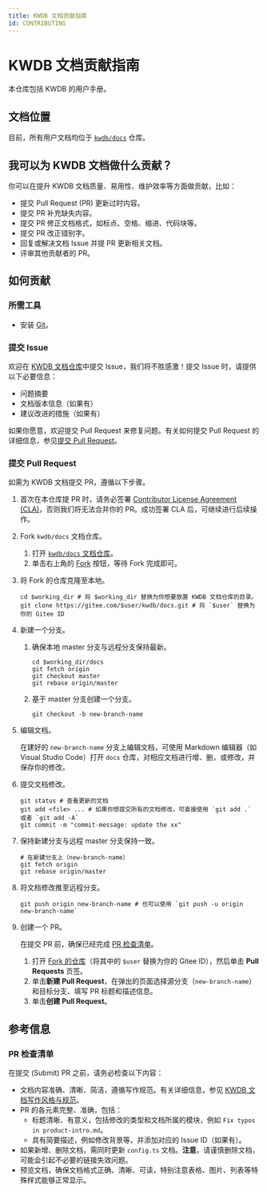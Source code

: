 ```yaml
---
title: KWDB 文档贡献指南
id: CONTRIBUTING
---
```


# KWDB 文档贡献指南

本仓库包括 KWDB 的用户手册。

## 文档位置

目前，所有用户文档均位于 [`kwdb/docs`](https://gitee.com/kwdb/docs) 仓库。

## 我可以为 KWDB 文档做什么贡献？

你可以在提升 KWDB 文档质量、易用性、维护效率等方面做贡献，比如：

- 提交 Pull Request (PR) 更新过时内容。
- 提交 PR 补充缺失内容。
- 提交 PR 修正文档格式，如标点、空格、缩进、代码块等。
- 提交 PR 改正错别字。
- 回复或解决文档 Issue 并提 PR 更新相关文档。
- 评审其他贡献者的 PR。

## 如何贡献

### 所需工具

- 安装 [Git](https://git-scm.com/book/zh/v2/%E8%B5%B7%E6%AD%A5-%E5%AE%89%E8%A3%85-Git)。

### 提交 Issue

欢迎在 [KWDB 文档仓库](https://gitee.com/kwdb/docs/issues)中提交 Issue，我们将不胜感激！提交 Issue 时，请提供以下必要信息：

- 问题摘要
- 文档版本信息（如果有）
- 建议改进的措施（如果有）

如果你愿意，欢迎提交 Pull Request 来修复问题。有关如何提交 Pull Request 的详细信息，参见[提交 Pull Request](#提交-pull-request)。

### 提交 Pull Request

如需为 KWDB 文档提交 PR，遵循以下步骤。

1. 首次在本仓库提 PR 时，请务必签署 [Contributor License Agreement (CLA)](https://gitee.com/organizations/kwdb/cla/kwdb-contributor-protocol)，否则我们将无法合并你的 PR。成功签署 CLA 后，可继续进行后续操作。
2. Fork `kwdb/docs` 文档仓库。
    1. 打开 [`kwdb/docs` 文档仓库](https://gitee.com/kwdb/docs)。
    2. 单击右上角的 [Fork](https://gitee.com/kwdb/docs#) 按钮，等待 Fork 完成即可。
3. 将 Fork 的仓库克隆至本地。

    ```shell
    cd $working_dir # 将 $working_dir 替换为你想要放置 KWDB 文档仓库的目录。
    git clone https://gitee.com/$user/kwdb/docs.git # 将 `$user` 替换为你的 Gitee ID
    ```

4. 新建一个分支。

    1. 确保本地 master 分支与远程分支保持最新。

        ```shell
        cd $working_dir/docs
        git fetch origin
        git checkout master
        git rebase origin/master
        ```

    2. 基于 master 分支创建一个分支。

        ```shell
        git checkout -b new-branch-name
        ```

5. 编辑文档。

    在建好的 `new-branch-name` 分支上编辑文档，可使用 Markdown 编辑器（如 Visual Studio Code）打开 `docs` 仓库，对相应文档进行增、删，或修改，并保存你的修改。

6. 提交文档修改。

    ```shell
    git status # 查看更新的文档
    git add <file> ... # 如果你想提交所有的文档修改，可直接使用 `git add .` 或者 `git add -A`
    git commit -m "commit-message: update the xx"
    ```

7. 保持新建分支与远程 master 分支保持一致。

    ```shell
    # 在新建分支上（new-branch-name）
    git fetch origin
    git rebase origin/master
    ```

8. 将文档修改推至远程分支。

    ```shell
    git push origin new-branch-name # 也可以使用 `git push -u origin new-branch-name`
    ```

9. 创建一个 PR。

    在提交 PR 前，确保已经完成 [PR 检查清单](#pr-检查清单)。

    1. 打开 [Fork 的仓库](https://gitee.com/$user/kwdb/docs)（将其中的 `$user` 替换为你的 Gitee ID），然后单击 **Pull Requests** 页签。
    2. 单击**新建 Pull Request**，在弹出的页面选择源分支（`new-branch-name`）和目标分支、填写 PR 标题和描述信息。
    3. 单击**创建 Pull Request**。

## 参考信息

### PR 检查清单

在提交 (Submit) PR 之前，请务必检查以下内容：

- 文档内容准确、清晰、简洁，遵循写作规范。有关详细信息，参见 [KWDB 文档写作风格与规范](./style-guide.md)。
- PR 的各元素完整、准确，包括：
  - 标题清晰、有意义，包括修改的类型和文档所属的模块，例如 `Fix typos in product-intro.md`。
  - 具有简要描述，例如修改背景等，并添加对应的 Issue ID（如果有）。
- 如果新增、删除文档，需同时更新 `config.ts` 文档。**注意**，请谨慎删除文档，可能会引起不必要的链接失效问题。
- 预览文档，确保文档格式正确、清晰、可读，特别注意表格、图片、列表等特殊样式能够正常显示。
